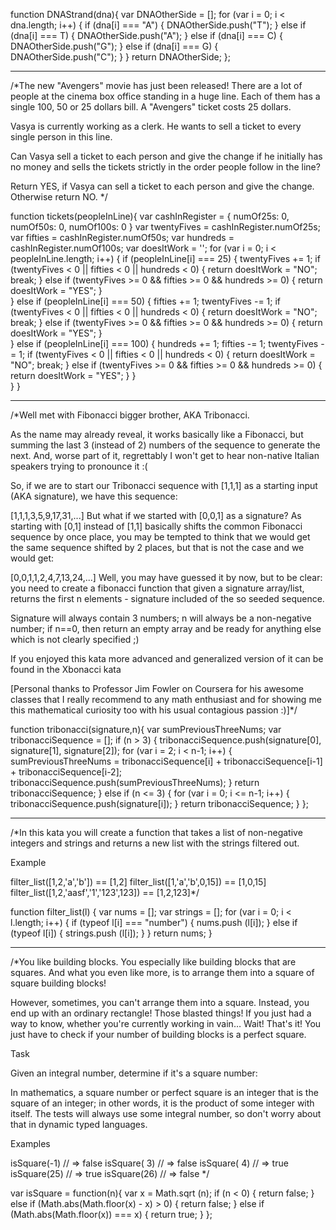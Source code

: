 function DNAStrand(dna){
  var DNAOtherSide = [];
  for (var i = 0; i < dna.length; i++) {
    if (dna[i] === "A") {
      DNAOtherSide.push("T");
    } else if (dna[i] === T) {
      DNAOtherSide.push("A");
    } else if (dna[i] === C) {
      DNAOtherSide.push("G");
    } else if (dna[i] === G) {
      DNAOtherSide.push("C");
    }
  }
 return DNAOtherSide; 
};  
_________________________________________

/*The new "Avengers" movie has just been released! There are a lot of people at the cinema box office standing in a huge line. Each of them has a single 100, 50 or 25 dollars bill. A "Avengers" ticket costs 25 dollars.

Vasya is currently working as a clerk. He wants to sell a ticket to every single person in this line.

Can Vasya sell a ticket to each person and give the change if he initially has no money and sells the tickets strictly in the order people follow in the line?

Return YES, if Vasya can sell a ticket to each person and give the change. Otherwise return NO. */

function tickets(peopleInLine){
  var cashInRegister = {
    numOf25s: 0,
    numOf50s: 0,
    numOf100s: 0
  }
  var twentyFives = cashInRegister.numOf25s;
  var fifties = cashInRegister.numOf50s;
  var hundreds = cashInRegister.numOf100s;
  var doesItWork = '';
  for (var i = 0; i < peopleInLine.length; i++) {
    if (peopleInLine[i] === 25) {
      twentyFives += 1;
      if (twentyFives < 0 || fifties < 0 || hundreds < 0) {
        return doesItWork = "NO";
        break;
      } else if (twentyFives >= 0 && fifties >= 0 && hundreds >= 0) {
        return doesItWork = "YES";
      }  
    } else if (peopleInLine[i] === 50) {
      fifties += 1;
      twentyFives -= 1;
      if (twentyFives < 0 || fifties < 0 || hundreds < 0) {
        return doesItWork = "NO";
        break;
      } else if (twentyFives >= 0 && fifties >= 0 && hundreds >= 0) {
        return doesItWork = "YES";
      }   
    } else if (peopleInLine[i] === 100) {
      hundreds += 1;
      fifties -= 1;
      twentyFives -= 1;
      if (twentyFives < 0 || fifties < 0 || hundreds < 0) {
        return doesItWork = "NO";
        break;
      } else if (twentyFives >= 0 && fifties >= 0 && hundreds >= 0) {
        return doesItWork = "YES";
      } 
    }    
  }
}

_______________________________

/*Well met with Fibonacci bigger brother, AKA Tribonacci.

As the name may already reveal, it works basically like a Fibonacci, but summing the last 3 (instead of 2) numbers of the sequence to generate the next. And, worse part of it, regrettably I won't get to hear non-native Italian speakers trying to pronounce it :(

So, if we are to start our Tribonacci sequence with [1,1,1] as a starting input (AKA signature), we have this sequence:

[1,1,1,3,5,9,17,31,...]
But what if we started with [0,0,1] as a signature? As starting with [0,1] instead of [1,1] basically shifts the common Fibonacci sequence by once place, you may be tempted to think that we would get the same sequence shifted by 2 places, but that is not the case and we would get:

[0,0,1,1,2,4,7,13,24,...]
Well, you may have guessed it by now, but to be clear: you need to create a fibonacci function that given a signature array/list, returns the first n elements - signature included of the so seeded sequence.

Signature will always contain 3 numbers; n will always be a non-negative number; if n==0, then return an empty array and be ready for anything else which is not clearly specified ;)

If you enjoyed this kata more advanced and generalized version of it can be found in the Xbonacci kata

[Personal thanks to Professor Jim Fowler on Coursera for his awesome classes that I really recommend to any math enthusiast and for showing me this mathematical curiosity too with his usual contagious passion :)]*/

function tribonacci(signature,n){
  var sumPreviousThreeNums;
  var tribonacciSequence = [];
  if (n > 3) {
  tribonacciSequence.push(signature[0], signature[1], signature[2]);
  for (var i = 2; i < n-1; i++) {
    sumPreviousThreeNums = tribonacciSequence[i] + tribonacciSequence[i-1] + tribonacciSequence[i-2];
    tribonacciSequence.push(sumPreviousThreeNums);
    }
    return tribonacciSequence;
  } else if (n <= 3) {
      for (var i = 0; i <= n-1; i++) {
      tribonacciSequence.push(signature[i]);
      }
      return tribonacciSequence;
    }
};  
_________________________________
/*In this kata you will create a function that takes a list of non-negative integers and strings and returns a new list with the strings filtered out.

Example

filter_list([1,2,'a','b']) == [1,2]
filter_list([1,'a','b',0,15]) == [1,0,15]
filter_list([1,2,'aasf','1','123',123]) == [1,2,123]*/

function filter_list(l) {
var nums = [];
var strings = [];
  for (var i = 0; i < l.length; i++) {
    if (typeof l[i] === "number") {
    nums.push (l[i]);
    } else if (typeof l[i]) {
    strings.push (l[i]);
    }
  }
  return nums;
}

__________________________________________
/*You like building blocks. You especially like building blocks that are squares. And what you even like more, is to arrange them into a square of square building blocks!

However, sometimes, you can't arrange them into a square. Instead, you end up with an ordinary rectangle! Those blasted things! If you just had a way to know, whether you're currently working in vain… Wait! That's it! You just have to check if your number of building blocks is a perfect square.

Task

Given an integral number, determine if it's a square number:

In mathematics, a square number or perfect square is an integer that is the square of an integer; in other words, it is the product of some integer with itself.
The tests will always use some integral number, so don't worry about that in dynamic typed languages.

Examples

isSquare(-1) // => false
isSquare( 3) // => false
isSquare( 4) // => true
isSquare(25) // => true
isSquare(26) // => false */

var isSquare = function(n){
  var  x = Math.sqrt (n);
    if (n < 0) {
      return false;
    } else if (Math.abs(Math.floor(x) - x) > 0) {
      return false;
    } else if (Math.abs(Math.floor(x)) === x) {
      return true;
    }
};
